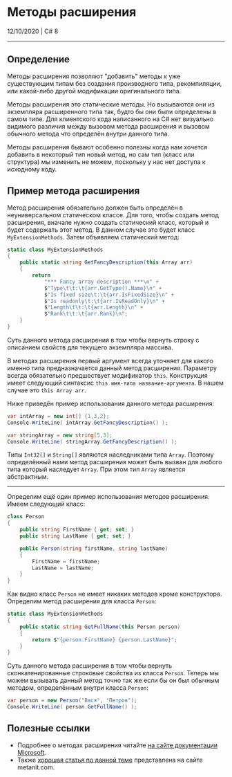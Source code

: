 # Методы расширения
12/10/2020 | C# 8
___
## Определение
Методы расширения позволяют "добавить" методы к уже существующим типам без создания производного типа, рекомпиляции, или какой-либо другой модификации оригинального типа.

Методы расширения это статические методы. Но вызываются они из экземпляра расширенного типа так, будто бы они были определены в самом типе. Для клиентского кода написанного на C# нет визуально видимого различия между вызовом метода расширения и вызовом обычного метода что определён внутри данного типа.

Методы расширения бывают особенно полезны когда нам хочется добавить в некоторый тип новый метод, но сам тип (класс или структура) мы изменить не можем, поскольку у нас нет доступа к исходному коду. 

## Пример метода расширения
Метод расширения обязательно должен быть определён в неуниверсальном статическом классе. Для того, чтобы создать метод расширения, вначале нужно создать статический класс, который и будет содержать этот метод. В данном случае это будет класс `MyExtensionMethods`. Затем объявляем статический метод:
```cs
static class MyExtensionMethods
{
    public static string GetFancyDescription(this Array arr)
    {
        return 
            "*** Fancy array description ***\n" +
            $"Type\t\t:\t{arr.GetType().Name}\n" +
            $"Is fixed size\t:\t{arr.IsFixedSize}\n" +
            $"Is readonly\t:\t{arr.IsReadOnly}\n" +
            $"Length\t\t:\t{arr.Length}\n" +
            $"Rank\t\t:\t{arr.Rank}\n";
    }
}
```

Суть данного метода расширения в том чтобы вернуть строку с описанием свойств для текущего экземпляра массива.

В методах расширения первый аргумент всегда уточняет для какого именно типа предназначается данный метод расширения. Параметру всегда обязательно предшествует модификатор `this`. Конструкция имеет следующий синтаксис `this имя-типа название-аргумента`. В нашем случае это `this Array arr`.

Ниже приведён пример использования данного метода расширения:
```cs
var intArray = new int[] {1,3,2};
Console.WriteLine( intArray.GetFancyDescription() );

var stringArray = new string[5,3];
Console.WriteLine( stringArray.GetFancyDescription() );
```

Типы `Int32[]` и `String[]` являются наследниками типа `Array`. Поэтому определённый нами метод расширения может быть вызван для любого типа который наследует `Array`. При этом тип `Array` является абстрактным.
___
Определим ещё один пример использования методов расширения. Имеем следующий класс:
```cs
class Person
{
    public string FirstName { get; set; }
    public string LastName { get; set; }

    public Person(string firstName, string lastName)
    {
        FirstName = firstName;
        LastName = lastName;
    }
}
```

Как видно класс `Person` не имеет никаких методов кроме конструктора. Определим метод расширения для класса `Person`:
```cs
static class MyExtensionMethods
{
    public static string GetFullName(this Person person)
    {
        return $"{person.FirstName} {person.LastName}";
    }
}
```

Суть данного метода расширения в том чтобы вернуть сконкатенированные строковые свойства из класса `Person`. Теперь мы можем вызывать данный метод точно так же если бы он был обычным методом, определённым внутри класса `Person`:
```cs
var person = new Person("Вася", "Петров");
Console.WriteLine( person.GetFullName() );
```

## Полезные ссылки
- Подробнее о методах расширения читайте [на сайте документации Microsoft](https://docs.microsoft.com/en-us/dotnet/csharp/programming-guide/classes-and-structs/extension-methods).
- Также [хорошая статья по данной теме](https://metanit.com/sharp/tutorial/3.18.php) представлена на сайте metanit.com. 